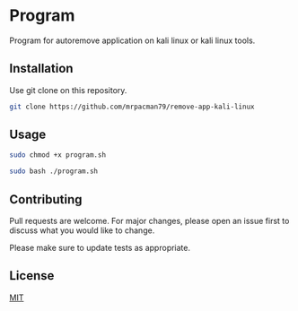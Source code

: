 # Program

Program for autoremove application on kali linux or kali linux tools.

## Installation

Use git clone on this repository.

```bash
git clone https://github.com/mrpacman79/remove-app-kali-linux
```

## Usage

```bash
sudo chmod +x program.sh

sudo bash ./program.sh
```

## Contributing
Pull requests are welcome. For major changes, please open an issue first to discuss what you would like to change.

Please make sure to update tests as appropriate.

## License
[MIT](https://choosealicense.com/licenses/mit/)
